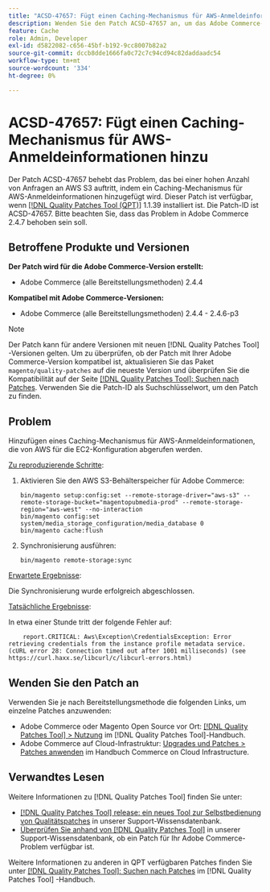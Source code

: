 ```yaml
---
title: "ACSD-47657: Fügt einen Caching-Mechanismus für AWS-Anmeldeinformationen hinzu."
description: Wenden Sie den Patch ACSD-47657 an, um das Adobe Commerce-Problem zu beheben, das bei einer hohen Anzahl von Anfragen an AWS S3 auftritt, indem Sie einen Caching-Mechanismus für AWS-Anmeldeinformationen hinzufügen.
feature: Cache
role: Admin, Developer
exl-id: d5822082-c656-45bf-b192-9cc8007b82a2
source-git-commit: dccb8dde1666fa0c72c7c94cd94c82daddaadc54
workflow-type: tm+mt
source-wordcount: '334'
ht-degree: 0%

---
```


# ACSD-47657: Fügt einen Caching-Mechanismus für AWS-Anmeldeinformationen hinzu

Der Patch ACSD-47657 behebt das Problem, das bei einer hohen Anzahl von Anfragen an AWS S3 auftritt, indem ein Caching-Mechanismus für AWS-Anmeldeinformationen hinzugefügt wird. Dieser Patch ist verfügbar, wenn [[!DNL Quality Patches Tool (QPT)]](/help/announcements/adobe-commerce-announcements/magento-quality-patches-released-new-tool-to-self-serve-quality-patches.md) 1.1.39 installiert ist. Die Patch-ID ist ACSD-47657. Bitte beachten Sie, dass das Problem in Adobe Commerce 2.4.7 behoben sein soll.

## Betroffene Produkte und Versionen

**Der Patch wird für die Adobe Commerce-Version erstellt:**

* Adobe Commerce (alle Bereitstellungsmethoden) 2.4.4

**Kompatibel mit Adobe Commerce-Versionen:**

* Adobe Commerce (alle Bereitstellungsmethoden) 2.4.4 - 2.4.6-p3

>[!NOTE]
>
>Der Patch kann für andere Versionen mit neuen [!DNL Quality Patches Tool] -Versionen gelten. Um zu überprüfen, ob der Patch mit Ihrer Adobe Commerce-Version kompatibel ist, aktualisieren Sie das Paket `magento/quality-patches` auf die neueste Version und überprüfen Sie die Kompatibilität auf der Seite [[!DNL Quality Patches Tool]: Suchen nach Patches](https://experienceleague.adobe.com/tools/commerce-quality-patches/index.html). Verwenden Sie die Patch-ID als Suchschlüsselwort, um den Patch zu finden.

## Problem

Hinzufügen eines Caching-Mechanismus für AWS-Anmeldeinformationen, die von AWS für die EC2-Konfiguration abgerufen werden.

<u>Zu reproduzierende Schritte</u>:

1. Aktivieren Sie den AWS S3-Behälterspeicher für Adobe Commerce:

   ```
   bin/magento setup:config:set --remote-storage-driver="aws-s3" --remote-storage-bucket="magentopubmedia-prod" --remote-storage-region="aws-west" --no-interaction
   bin/magento config:set 
   system/media_storage_configuration/media_database 0 
   bin/magento cache:flush
   ```

1. Synchronisierung ausführen:

   ```
   bin/magento remote-storage:sync
   ```

<u>Erwartete Ergebnisse</u>:

Die Synchronisierung wurde erfolgreich abgeschlossen.

<u>Tatsächliche Ergebnisse</u>:

In etwa einer Stunde tritt der folgende Fehler auf:

```
    report.CRITICAL: Aws\Exception\CredentialsException: Error retrieving credentials from the instance profile metadata service. (cURL error 28: Connection timed out after 1001 milliseconds) (see https://curl.haxx.se/libcurl/c/libcurl-errors.html) 
```

## Wenden Sie den Patch an

Verwenden Sie je nach Bereitstellungsmethode die folgenden Links, um einzelne Patches anzuwenden:

* Adobe Commerce oder Magento Open Source vor Ort: [[!DNL Quality Patches Tool] > Nutzung](https://experienceleague.adobe.com/docs/commerce-operations/tools/quality-patches-tool/usage.html) im [!DNL Quality Patches Tool]-Handbuch.
* Adobe Commerce auf Cloud-Infrastruktur: [Upgrades und Patches > Patches anwenden](https://experienceleague.adobe.com/docs/commerce-cloud-service/user-guide/develop/upgrade/apply-patches.html) im Handbuch Commerce on Cloud Infrastructure.

## Verwandtes Lesen

Weitere Informationen zu [!DNL Quality Patches Tool] finden Sie unter:

* [[!DNL Quality Patches Tool] release: ein neues Tool zur Selbstbedienung von Qualitätspatches](/help/announcements/adobe-commerce-announcements/magento-quality-patches-released-new-tool-to-self-serve-quality-patches.md) in unserer Support-Wissensdatenbank.
* [Überprüfen Sie anhand von  [!DNL Quality Patches Tool]](/help/support-tools/patches-available-in-qpt-tool/check-patch-for-magento-issue-with-magento-quality-patches.md) in unserer Support-Wissensdatenbank, ob ein Patch für Ihr Adobe Commerce-Problem verfügbar ist.

Weitere Informationen zu anderen in QPT verfügbaren Patches finden Sie unter [[!DNL Quality Patches Tool]: Suchen nach Patches](https://experienceleague.adobe.com/tools/commerce-quality-patches/index.html) im [!DNL Quality Patches Tool] -Handbuch.
